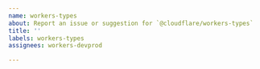 ```yaml
---
name: workers-types
about: Report an issue or suggestion for `@cloudflare/workers-types`
title: ''
labels: workers-types
assignees: workers-devprod

---
```




